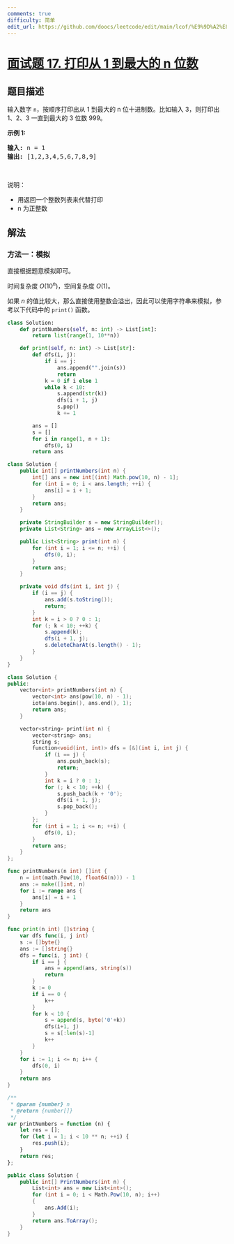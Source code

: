 ```yaml
---
comments: true
difficulty: 简单
edit_url: https://github.com/doocs/leetcode/edit/main/lcof/%E9%9D%A2%E8%AF%95%E9%A2%9817.%20%E6%89%93%E5%8D%B0%E4%BB%8E1%E5%88%B0%E6%9C%80%E5%A4%A7%E7%9A%84n%E4%BD%8D%E6%95%B0/README.md
---
```


# [面试题 17. 打印从 1 到最大的 n 位数](https://leetcode.cn/problems/da-yin-cong-1dao-zui-da-de-nwei-shu-lcof/)

## 题目描述

<p>输入数字 <code>n</code>，按顺序打印出从 1 到最大的 n 位十进制数。比如输入 3，则打印出 1、2、3 一直到最大的 3 位数 999。</p>

<p><strong>示例 1:</strong></p>

<pre><strong>输入:</strong> n = 1
<strong>输出:</strong> [1,2,3,4,5,6,7,8,9]
</pre>

<p>&nbsp;</p>

<p>说明：</p>

<ul>
	<li>用返回一个整数列表来代替打印</li>
	<li>n 为正整数</li>
</ul>

## 解法

### 方法一：模拟

直接根据题意模拟即可。

时间复杂度 $O(10^n)$，空间复杂度 $O(1)$。

如果 $n$ 的值比较大，那么直接使用整数会溢出，因此可以使用字符串来模拟，参考以下代码中的 `print()` 函数。

<!-- tabs:start -->

```python
class Solution:
    def printNumbers(self, n: int) -> List[int]:
        return list(range(1, 10**n))

    def print(self, n: int) -> List[str]:
        def dfs(i, j):
            if i == j:
                ans.append("".join(s))
                return
            k = 0 if i else 1
            while k < 10:
                s.append(str(k))
                dfs(i + 1, j)
                s.pop()
                k += 1

        ans = []
        s = []
        for i in range(1, n + 1):
            dfs(0, i)
        return ans
```

```java
class Solution {
    public int[] printNumbers(int n) {
        int[] ans = new int[(int) Math.pow(10, n) - 1];
        for (int i = 0; i < ans.length; ++i) {
            ans[i] = i + 1;
        }
        return ans;
    }

    private StringBuilder s = new StringBuilder();
    private List<String> ans = new ArrayList<>();

    public List<String> print(int n) {
        for (int i = 1; i <= n; ++i) {
            dfs(0, i);
        }
        return ans;
    }

    private void dfs(int i, int j) {
        if (i == j) {
            ans.add(s.toString());
            return;
        }
        int k = i > 0 ? 0 : 1;
        for (; k < 10; ++k) {
            s.append(k);
            dfs(i + 1, j);
            s.deleteCharAt(s.length() - 1);
        }
    }
}
```

```cpp
class Solution {
public:
    vector<int> printNumbers(int n) {
        vector<int> ans(pow(10, n) - 1);
        iota(ans.begin(), ans.end(), 1);
        return ans;
    }

    vector<string> print(int n) {
        vector<string> ans;
        string s;
        function<void(int, int)> dfs = [&](int i, int j) {
            if (i == j) {
                ans.push_back(s);
                return;
            }
            int k = i ? 0 : 1;
            for (; k < 10; ++k) {
                s.push_back(k + '0');
                dfs(i + 1, j);
                s.pop_back();
            }
        };
        for (int i = 1; i <= n; ++i) {
            dfs(0, i);
        }
        return ans;
    }
};
```

```go
func printNumbers(n int) []int {
	n = int(math.Pow(10, float64(n))) - 1
	ans := make([]int, n)
	for i := range ans {
		ans[i] = i + 1
	}
	return ans
}

func print(n int) []string {
	var dfs func(i, j int)
	s := []byte{}
	ans := []string{}
	dfs = func(i, j int) {
		if i == j {
			ans = append(ans, string(s))
			return
		}
		k := 0
		if i == 0 {
			k++
		}
		for k < 10 {
			s = append(s, byte('0'+k))
			dfs(i+1, j)
			s = s[:len(s)-1]
			k++
		}
	}
	for i := 1; i <= n; i++ {
		dfs(0, i)
	}
	return ans
}
```

```js
/**
 * @param {number} n
 * @return {number[]}
 */
var printNumbers = function (n) {
    let res = [];
    for (let i = 1; i < 10 ** n; ++i) {
        res.push(i);
    }
    return res;
};
```

```cs
public class Solution {
    public int[] PrintNumbers(int n) {
        List<int> ans = new List<int>();
        for (int i = 0; i < Math.Pow(10, n); i++)
        {
            ans.Add(i);
        }
        return ans.ToArray();
    }
}
```

<!-- tabs:end -->

<!-- end -->
